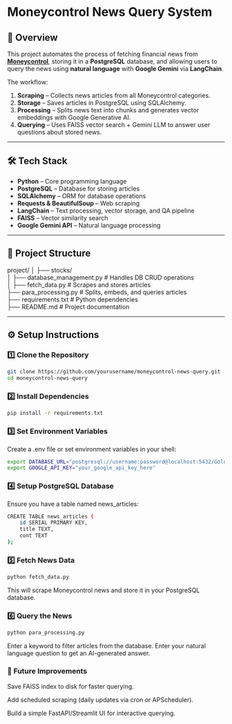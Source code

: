 # Moneycontrol News Query System

## 📌 Overview
This project automates the process of fetching financial news from **[Moneycontrol](https://www.moneycontrol.com/news/)**, storing it in a **PostgreSQL** database, and allowing users to query the news using **natural language** with **Google Gemini** via **LangChain**.

The workflow:
1. **Scraping** – Collects news articles from all Moneycontrol categories.
2. **Storage** – Saves articles in PostgreSQL using SQLAlchemy.
3. **Processing** – Splits news text into chunks and generates vector embeddings with Google Generative AI.
4. **Querying** – Uses FAISS vector search + Gemini LLM to answer user questions about stored news.

---

## 🛠 Tech Stack
- **Python** – Core programming language
- **PostgreSQL** – Database for storing articles
- **SQLAlchemy** – ORM for database operations
- **Requests & BeautifulSoup** – Web scraping
- **LangChain** – Text processing, vector storage, and QA pipeline
- **FAISS** – Vector similarity search
- **Google Gemini API** – Natural language processing

---

## 📂 Project Structure

project/
│
├── stocks/   
│ ├── database_management.py # Handles DB CRUD operations   
│ 
├── fetch_data.py # Scrapes and stores articles   
├── para_processing.py # Splits, embeds, and queries articles   
├── requirements.txt # Python dependencies   
├── README.md # Project documentation   

---

## ⚙️ Setup Instructions

### 1️⃣ Clone the Repository
```bash
git clone https://github.com/yourusername/moneycontrol-news-query.git
cd moneycontrol-news-query
```

### 2️⃣ Install Dependencies
```bash
pip install -r requirements.txt
```

### 3️⃣ Set Environment Variables
Create a .env file or set environment variables in your shell:
```bash
export DATABASE_URL="postgresql://username:password@localhost:5432/Gold"
export GOOGLE_API_KEY="your_google_api_key_here"
```

### 4️⃣ Setup PostgreSQL Database
Ensure you have a table named news_articles:
```bash
CREATE TABLE news_articles (
    id SERIAL PRIMARY KEY,
    title TEXT,
    cont TEXT
);
```

### 5️⃣ Fetch News Data
```bash
python fetch_data.py
```
This will scrape Moneycontrol news and store it in your PostgreSQL database.

### 6️⃣ Query the News
```bash
python para_processing.py
```
Enter a keyword to filter articles from the database.
Enter your natural language question to get an AI-generated answer.

### 🚀 Future Improvements
Save FAISS index to disk for faster querying.

Add scheduled scraping (daily updates via cron or APScheduler).

Build a simple FastAPI/Streamlit UI for interactive querying.

